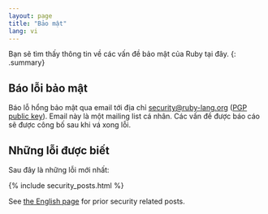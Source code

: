 ```yaml
---
layout: page
title: "Bảo mật"
lang: vi
---
```


Bạn sẽ tìm thấy thông tin về các vấn đề bảo mật của Ruby tại đây.
{: .summary}

## Báo lỗi bảo mật

Báo lỗ hổng bảo mật qua email tới địa chỉ security@ruby-lang.org
([PGP public key](/security.asc)).
Email này là một mailing list cá nhân. Các vấn đề được báo cáo sẽ được công bố
sau khi vá xong lỗi.

## Những lỗi được biết

Sau đây là những lỗi mới nhất:

{% include security_posts.html %}

See [the English page](/en/security/) for prior security related posts.
